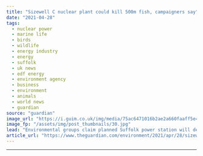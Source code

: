 ```yaml
---
title: "Sizewell C nuclear plant could kill 500m fish, campaigners say"
date: "2021-04-28"
tags: 
  - nuclear power
  - marine life
  - birds
  - wildlife
  - energy industry
  - energy
  - suffolk
  - uk news
  - edf energy
  - environment agency
  - business
  - environment
  - animals
  - world news
  - guardian
source: "guardian"
image_url: "https://i.guim.co.uk/img/media/75ac6471016b2ae2a660faaff5e464075272a054/0_211_5184_3110/master/5184.jpg?width=460&quality=85&auto=format&fit=max&s=f73d4613b759e99ec8dedd703799a899"
image_fp: "/assets/img/post_thumbnails/30.jpg"
lead: "Environmental groups claim planned Suffolk power station will devastate marine life and key bird habitatMore than 500 million fish, including protected species, could be sucked into the cooling system of a proposed £20bn nuclear power plant in Suffol..."
article_url: "https://www.theguardian.com/environment/2021/apr/28/sizewell-c-nuclear-plant-could-kill-500m-fish-campaigners-claim"
---
```


---
